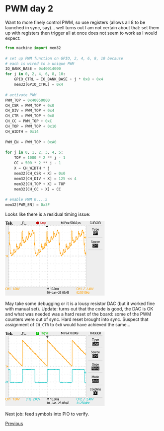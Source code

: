 # PWM day 2

Want to more finely control PWM, so use registers (allows all 8 to be launched in sync, say)... well turns out I am not certain about that: set them up with registers then trigger all at once does not seem to work as I would expect:

```python
from machine import mem32

# set up PWM function on GPIO, 2, 4, 6, 8, 10 because
# each is wired to a unique PWM
IO_BANK_BASE = 0x40014000
for j in 0, 2, 4, 6, 8, 10:
    GPIO_CTRL = IO_BANK_BASE + j * 0x8 + 0x4
    mem32[GPIO_CTRL] = 0x4

# activate PWM
PWM_TOP = 0x40050000
CH_CSR = PWM_TOP + 0x0
CH_DIV = PWM_TOP + 0x4
CH_CTR = PWM_TOP + 0x8
CH_CC = PWM_TOP + 0xC
CH_TOP = PWM_TOP + 0x10
CH_WIDTH = 0x14

PWM_EN = PWM_TOP + 0xA0

for j in 0, 1, 2, 3, 4, 5:
    TOP = 1000 * 2 ** j - 1
    CC = 500 * 2 ** j - 1
    X = CH_WIDTH * j
    mem32[CH_CSR + X] = 0x0
    mem32[CH_DIV + X] = 125 << 4
    mem32[CH_TOP + X] = TOP
    mem32[CH_CC + X] = CC

# enable PWM 0....5
mem32[PWM_EN] = 0x3F
```

Looks like there is a residual timing issue:

![Oscilloscope trace](./F0058TEK.png)

May take some debugging or it is a lousy resistor DAC (but it worked fine with manual set). Update: turns out that the code is good, the DAC is OK and what was needed was a hard reset of the board: some of the PWM counters were out of sync. Hard reset brought into sync. Suspect that assignment of `CH_CTR` to `0x0` would have achieved the same...

![Oscilloscope trace 2](./F0060TEK.png)

Next job: feed symbols into PIO to verify.

[Previous](./2023-01-09.md)
